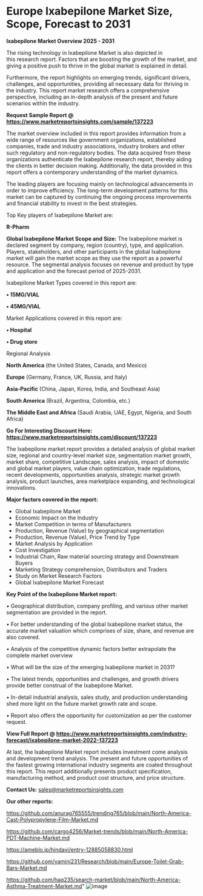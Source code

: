 # Europe Ixabepilone Market Size, Scope, Forecast to 2031

<Strong> Ixabepilone Market Overview 2025 - 2031</strong>

The rising technology in Ixabepilone Market is also depicted in this research report. Factors that are boosting the growth of the market, and giving a positive push to thrive in the global market is explained in detail.

Furthermore, the report highlights on emerging trends, significant drivers, challenges, and opportunities, providing all necessary data for thriving in the industry. This report market research offers a comprehensive perspective, including an in-depth analysis of the present and future scenarios within the industry.

<strong>Request Sample Report @ <a href=https://www.marketreportsinsights.com/sample/137223>https://www.marketreportsinsights.com/sample/137223</a></strong>

The market overview included in this report provides information from a wide range of resources like government organizations, established companies, trade and industry associations, industry brokers and other such regulatory and non-regulatory bodies. The data acquired from these organizations authenticate the Ixabepilone research report, thereby aiding the clients in better decision making. Additionally, the data provided in this report offers a contemporary understanding of the market dynamics.

The leading players are focusing mainly on technological advancements in order to improve efficiency. The long-term development patterns for this market can be captured by continuing the ongoing process improvements and financial stability to invest in the best strategies.

Top Key players of Ixabepilone Market are:

<strong>R-Pharm</strong>

<strong><b>Global Ixabepilone Market Scope and Size:</b></strong>
The Ixabepilone market is declared segment by company, region (country), type, and application. Players, stakeholders, and other participants in the global Ixabepilone market will gain the market scope as they use the report as a powerful resource. The segmental analysis focuses on revenue and product by type and application and the forecast period of 2025-2031.

Ixabepilone Market Types covered in this report are:

<strong>• 15MG/VIAL

• 45MG/VIAL</strong>

Market Applications covered in this report are:

<strong>• Hospital

• Drug store</strong> 

Regional Analysis

<strong>North America</strong> (the United States, Canada, and Mexico)

<strong>Europe</strong> (Germany, France, UK, Russia, and Italy)

<strong>Asia-Pacific</strong> (China, Japan, Korea, India, and Southeast Asia)

<strong>South America</strong> (Brazil, Argentina, Colombia, etc.)

<strong>The Middle East and Africa</strong> (Saudi Arabia, UAE, Egypt, Nigeria, and South Africa)

<strong>Go For Interesting Discount Here: <a href=https://www.marketreportsinsights.com/discount/137223>https://www.marketreportsinsights.com/discount/137223</a></strong>

The Ixabepilone market report provides a detailed analysis of global market size, regional and country-level market size, segmentation market growth, market share, competitive Landscape, sales analysis, impact of domestic and global market players, value chain optimization, trade regulations, recent developments, opportunities analysis, strategic market growth analysis, product launches, area marketplace expanding, and technological innovations.

<strong><b>Major factors covered in the report:</b></strong>
<ul>
  <li>Global Ixabepilone Market </li>
  <li>Economic Impact on the Industry</li>
  <li>Market Competition in terms of Manufacturers</li>
  <li>Production, Revenue (Value) by geographical segmentation</li>
  <li>Production, Revenue (Value), Price Trend by Type</li>
  <li>Market Analysis by Application</li>
  <li>Cost Investigation</li>
  <li>Industrial Chain, Raw material sourcing strategy and Downstream Buyers</li>
  <li>Marketing Strategy comprehension, Distributors and Traders</li>
  <li>Study on Market Research Factors</li>
  <li>Global Ixabepilone Market Forecast</li>
</ul>

<strong><b>Key Point of the Ixabepilone Market report:</b></strong>

• Geographical distribution, company profiling, and various other market segmentation are provided in the report.

• For better understanding of the global Ixabepilone market status, the accurate market valuation which comprises of size, share, and revenue are also covered.

• Analysis of the competitive dynamic factors better extrapolate the complete market overview

• What will be the size of the emerging Ixabepilone market in 2031?

• The latest trends, opportunities and challenges, and growth drivers provide better construal of the Ixabepilone Market.

• In-detail industrial analysis, sales study, and production understanding shed more light on the future market growth rate and scope.

• Report also offers the opportunity for customization as per the customer request.

<strong><b>View Full Report @ <a href=https://www.marketreportsinsights.com/industry-forecast/ixabepilone-market-2022-137223>https://www.marketreportsinsights.com/industry-forecast/ixabepilone-market-2022-137223</a></b></strong>


At last, the Ixabepilone Market report includes investment come analysis and development trend analysis. The present and future opportunities of the fastest growing international industry segments are coated throughout this report. This report additionally presents product specification, manufacturing method, and product cost structure, and price structure.

<strong>Contact Us:</strong>
sales@marketreportsinsights.com

<strong>Our other reports:</strong>

<a href=https://github.com/anurag765555/trending765/blob/main/North-America-Cast-Polypropylene-Film-Market.md>https://github.com/anurag765555/trending765/blob/main/North-America-Cast-Polypropylene-Film-Market.md</a>

<a href=https://github.com/cargo4256/Market-trends/blob/main/North-America-PDT-Machine-Market.md>https://github.com/cargo4256/Market-trends/blob/main/North-America-PDT-Machine-Market.md</a>

<a href=https://ameblo.jp/hindavi/entry-12885058830.html>https://ameblo.jp/hindavi/entry-12885058830.html</a>

<a href=https://github.com/yamini231/Research/blob/main/Europe-Toilet-Grab-Bars-Market.md>https://github.com/yamini231/Research/blob/main/Europe-Toilet-Grab-Bars-Market.md</a>

<a href=https://github.com/haq235/search-market/blob/main/North-America-Asthma-Treatment-Market.md>https://github.com/haq235/search-market/blob/main/North-America-Asthma-Treatment-Market.md</a>"
![image](https://github.com/user-attachments/assets/81e84620-b294-487a-ba56-f1ab1c3f7542)
